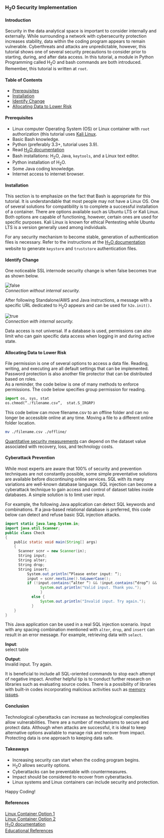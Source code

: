 ### H<sub>2</sub>O Security Implementation

#### Introduction

Security in the data analytical space is important to consider internally and externally. While surrounding a network with cybersecurity protection increases stability, data within the coding program appears to remain vulnerable. Cyberthreats and attacks are unpredictable, however, this tutorial shows one of several security precautions to consider prior to starting, during, and after data access. In this tutorial, a module in Python Programming called H<sub>2</sub>O and bash commands are both introduced. Remember, this tutorial is written at `root`.  

#### Table of Contents

* [Prerequisites](#prerequisites)
* [Installation](#installation)
* [Identify Change](#identify-change)
* [Allocating Data to Lower Risk](#allocating-data-to-lower-risk)

#### Prerequisites

* Linux computer Operating System (OS) or Linux container with `root` authorization (this tutorial uses [Kali Linux](https://kali.org/).
* Basic Bash knowledge.
* Python (preferably 3.3+, tutorial uses 3.9).
* Read [H<sub>2</sub>O documentation](https://h2o-release.s3.amazonaws.com/h2o/rel-xu/3/docs-website/h2o-docs/index.html)
* Bash installations: H<sub>2</sub>O, Java, `keytools`, and a Linux text editor.
* Python installation of H<sub>2</sub>O.
* Some Java coding knowledge.
* Internet access to internet browser.

#### Installation

This section is to emphasize on the fact that Bash is appropriate for this tutorial. It is understandable that most people may not have a Linux OS. One of several solutions for compatibility is to complete a successful installation of a container. There are options available such as Ubuntu LTS or Kali Linux. Both options are capable of functioning, however, certain ones are used for specific purposes. Kali Linux is known for ethical Pentesting while Ubuntu LTS is a version generally used among individuals.  

For any security mechanism to become stable, generation of authentication files is necessary. Refer to the instructions at the [H<sub>2</sub>O documentation](https://h2o-release.s3.amazonaws.com/h2o/rel-xu/3/docs-website/h2o-docs/index.html) website to generate `keystore` and `truststore` authentication files.  

#### Identify Change

One noticeable SSL internode security change is when false becomes true as shown below.  

![false](/engineering-education/content/articles/h2o-security-implementation/false.jpg)    
_Connection without internal security._  

After following Standalone/AWS and Java instructions, a message with a specific URL dedicated to H<sub>2</sub>O appears and can be used for `h2o.init()`.  

![true](/engineering-education/content/articles/h2o-security-implementation/true.jpg)    
_Connection with internal security._  

Data access is not universal. If a database is used, permissions can also limit who can gain specific data access when logging in and during active state.  

#### Allocating Data to Lower Risk

File permission is one of several options to access a data file. Reading, writing, and executing are all default settings that can be implemented. Password protection is also another file protector that can be distributed based on roles.  
As a reminder, the code below is one of many methods to enforce permissions. The code below specifies group permission for reading.  

```python
import os, sys, stat
os.chmod(“./filename.csv”,  stat.S_IRGRP)
```

This code below can move filename.csv to an offline folder and can no longer be accessible online at any time. Moving a file to a different online folder location.  

```bash
mv ./filename.csv ./offline/
```

[Quantitative security measurements](https://www.edx.org/microbachelors/nyux-cybersecurity-fundamentals) can depend on the dataset value associated with recovery, loss, and technology costs.  

#### Cyberattack Prevention

While most experts are aware that 100% of security and prevention techniques are not constantly possible, some simple preventative solutions are available before discontinuing online services. SQL with its many variations are well-known database language. SQL injection can become a cyberattack technique to gain access and control of dataset tables inside databases. A simple solution is to limit user input.  

For example, the following Java application can detect SQL keywords and combinations. If a java-based relational database is preferred, this code below can detect and refuse basic SQL injection attacks.  

```Java
import static java.lang.System.in;
import java.util.Scanner;
public class Check
{
    public static void main(String[] args)
    {
      Scanner scnr = new Scanner(in);
      String input;
      String alter;
      String drop;
      String insert;
          System.out.println(“Please enter input: “);
          input = scnr.nextLine().toLowerCase();
          if (!input.contains(“alter “) && !input.contains(“drop”) && !input.contains(“insert”) && !input.contains(“select”)) {
                System.out.println("Valid input. Thank you.");
                }
            else {
                System.out.println("Invalid input. Try again.");
            }
    }
}
```  


This Java application can be used in a real SQL injection scenario. Input with any spacing combination mentioned with `alter`, `drop`, and `insert` can result in an error message. For example, retrieving data with `select`.

**Input**:  
select table  

**Output**:  
Invalid input. Try again.  

It is beneficial to include all SQL-oriented commands to stop each attempt of negative impact. Another helpful tip is to conduct further research on libraries such as evaluating source codes. There is a possibility of libraries with built-in codes incorporating malicious activities such as [memory issues](https://www.edx.org/microbachelors/nyux-cybersecurity-fundamentals).  

#### Conclusion

Technological cyberattacks can increase as technological complexities allow vulnerabilities. There are a number of mechanisms to secure and protect data. Although when attacks are successful, it is ideal to keep alternative options available to manage risk and recover from impact. Protecting data is one approach to keeping data safe.  

#### Takeaways

* Increasing security can start when the coding program begins.
* H<sub>2</sub>O allows security options.
* Cyberattacks can be preventable with countermeasures.
* Impact should be considered to recover from cyberattacks.
* Linux systems and Linux containers can include security and protection.

Happy Coding!  

#### References

[Linux Container Option 1](https://www.zdnet.com/article/minimal-ubuntu-for-containers-and-clouds/#:~:text=While%20that%20release%20is%20useful%20mostly%20for%20hobbyists%2C,the%20standard%20Docker%20Hub%20Ubuntu%2018.04%20LTS%20image.)  
[Linux Container Option 2](https://kali.org/)  
[H<sub>2</sub>O documentation](https://h2o-release.s3.amazonaws.com/h2o/rel-xu/3/docs-website/h2o-docs/index.html)  
[Educational References](https://www.edx.org/microbachelors/nyux-cybersecurity-fundamentals)  
